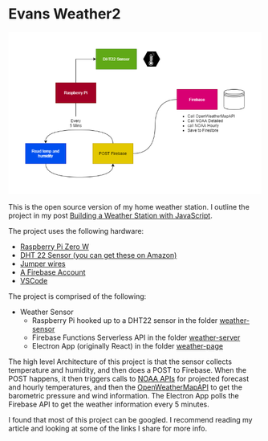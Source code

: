 # Evans Weather2

![About Image](./ABOUT_IMAGE.png)

This is the open source version of my home weather station. I outline the project in my post [Building a Weather Station with JavaScript](https://rhythmandbinary.com/post/2021-09-27-building-a-weather-station-with-javascript).

The project uses the following hardware:

- [Raspberry Pi Zero W](https://www.raspberrypi.org/products/raspberry-pi-zero-w/)
- [DHT 22 Sensor (you can get these on Amazon)](https://www.amazon.com/HiLetgo-Temperature-Humidity-Electronic-Practice/dp/B0795F19W6/ref=sr_1_4?dchild=1&keywords=DHT22+Sensor&qid=1632775043&sr=8-4)
- [Jumper wires](https://www.amazon.com/dp/B01EV70C78?ref=nb_sb_ss_w_as-ypp-rep_ypp_rep_k0_1_12&crid=34UWSDSNQJS5K&sprefix=jumper+wires)
- [A Firebase Account](https://firebase.google.com/)
- [VSCode](https://code.visualstudio.com/)

The project is comprised of the following:

- Weather Sensor
  - Raspberry Pi hooked up to a DHT22 sensor in the folder [weather-sensor](./weather-sensor)
  - Firebase Functions Serverless API in the folder [weather-server](./weather-server)
  - Electron App (originally React) in the folder [weather-page](./weather-page)

The high level Architecture of this project is that the sensor collects temperature and humidity, and then does a POST to Firebase. When the POST happens, it then triggers calls to [NOAA APIs](https://www.weather.gov/) for projected forecast and hourly temperatures, and then the [OpenWeatherMapAPI](https://openweathermap.org/api) to get the barometric pressure and wind information. The Electron App polls the Firebase API to get the weather information every 5 minutes.

I found that most of this project can be googled. I recommend reading my article and looking at some of the links I share for more info.
